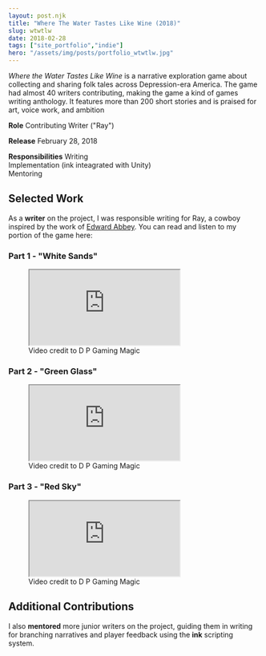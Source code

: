 ```yaml
---
layout: post.njk
title: "Where The Water Tastes Like Wine (2018)"
slug: wtwtlw
date: 2018-02-28
tags: ["site_portfolio","indie"]
hero: "/assets/img/posts/portfolio_wtwtlw.jpg"
---
```


*Where the Water Tastes Like Wine* is a narrative exploration game about collecting and sharing folk tales across Depression-era America. The game had almost 40 writers contributing, making the game a kind of games writing anthology. It features more than 200 short stories and is praised for art, voice work, and ambition

**Role**
Contributing Writer ("Ray")

**Release**
February 28, 2018

**Responsibilities**
Writing  
Implementation (ink inteagrated with Unity)  
Mentoring  

## Selected Work

As a **writer** on the project, I was responsible writing for Ray, a cowboy inspired by the work of [Edward Abbey](https://en.wikipedia.org/wiki/Edward_Abbey). You can read and listen to my portion of the game here:

### Part 1 - "White Sands"
<figure class="figure-center">
  <div class="video-embed" data-ratio="21/9" style="--max: 800px;">
    <iframe
      src="https://www.youtube.com/embed/EKGyuQBpkZo?si=25wSYtoZWFz0QnDi&amp;start=493" 
      title="Where the Water Tastes Like Wine Chapter 7 Nebraska, Colorado, Nevada & Utah No Commentary"
      loading="lazy"
      allow="accelerometer; autoplay; clipboard-write; encrypted-media; gyroscope; picture-in-picture; web-share"
      referrerpolicy="strict-origin-when-cross-origin"
      allowfullscreen>
    </iframe>
  </div>
  <figcaption class="hero-caption">Video credit to D P Gaming Magic</figcaption>
</figure>

### Part 2 - "Green Glass"
<figure class="figure-center">
  <div class="video-embed" data-ratio="21/9" style="--max: 800px;">
    <iframe
      src="https://www.youtube.com/embed/2mmXJMqqkW0?si=f2lRQRyZ_snyyUkS"  
      title="Where the Water Tastes Like Wine Chapter 7 Nebraska, Colorado, Nevada & Utah No Commentary"
      loading="lazy"
      allow="accelerometer; autoplay; clipboard-write; encrypted-media; gyroscope; picture-in-picture; web-share"
      referrerpolicy="strict-origin-when-cross-origin"
      allowfullscreen>
    </iframe>
  </div>
  <figcaption class="hero-caption">Video credit to D P Gaming Magic</figcaption>
</figure>

### Part 3 - "Red Sky"
<figure class="figure-center">
  <div class="video-embed" data-ratio="21/9" style="--max: 800px;">
    <iframe
      src="https://www.youtube.com/embed/0QEdXl6FUr0?si=h_G4eonWrJnVbw1G&amp;start=726" 
      title="Where the Water Tastes Like Wine Chapter 7 Nebraska, Colorado, Nevada & Utah No Commentary"
      loading="lazy"
      allow="accelerometer; autoplay; clipboard-write; encrypted-media; gyroscope; picture-in-picture; web-share"
      referrerpolicy="strict-origin-when-cross-origin"
      allowfullscreen>
    </iframe>
  </div>
  <figcaption class="hero-caption">Video credit to D P Gaming Magic</figcaption>
</figure>


## Additional Contributions

I also **mentored** more junior writers on the project, guiding them in writing for branching narratives and player feedback using the **ink** scripting system. 

